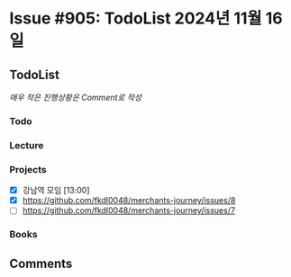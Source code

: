 # Issue #905: TodoList 2024년 11월 16일

## TodoList

*매우 작은 진행상황은 Comment로 작성*

### Todo  

### Lecture

### Projects

- [x] 강남역 모임 [13:00]
- [x] https://github.com/fkdl0048/merchants-journey/issues/8
- [ ] https://github.com/fkdl0048/merchants-journey/issues/7

### Books


## Comments

